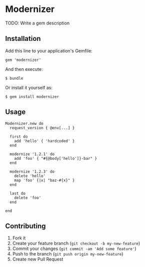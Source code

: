 # Modernizer

TODO: Write a gem description

## Installation

Add this line to your application's Gemfile:

    gem 'modernizer'

And then execute:

    $ bundle

Or install it yourself as:

    $ gem install modernizer

## Usage

    Modernizer.new do
      request_version { @env[...] }
 
      first do
        add 'hello' { 'hardcoded' }
      end
     
      modernize '1.2.1' do
        add 'foo' { "#{@body['hello']}-bar" }
      end
     
      modernize '1.2.3' do
        delete 'hello'
        map 'foo' {|x| "baz-#{x}" }
      end
     
      last do
        delete 'foo'
      end
     
    end

## Contributing

1. Fork it
2. Create your feature branch (`git checkout -b my-new-feature`)
3. Commit your changes (`git commit -am 'Add some feature'`)
4. Push to the branch (`git push origin my-new-feature`)
5. Create new Pull Request
